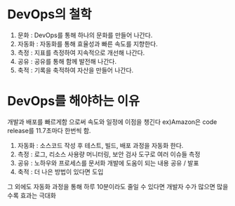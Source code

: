 # DevOps의 철학
1. 문화 : DevOps를 통해 하나의 문화를 만들어 나간다.
2. 자동화 : 자동화를 통해 효율성과 빠른 속도를 지향한다.
3. 측정 : 지표를 측정하여 지속적으로 개선해 나간다.
4. 공유 : 공유를 통해 함께 발전해 나간다.
5. 축적 : 기록을 축적하여 자산을 만들어 나간다.

# DevOps를 해야하는 이유

개발과 배포를 빠르게함 으로써 속도와 일정에 이점을 챙긴다 ex)Amazon은 code release를 11.7초마다 한번씩 함.
1. 자동화 : 소스코드 작성 후 테스트, 빌드, 배포 과정을 자동화 한다.
2. 측정 : 로그, 리소스 사용량 머니터링, 보안 검사 도구로 여러 이슈들 측정
3. 공유 : 노하우와 프로세스를 문서화 개발에 도움이 되는 내용 공유 / 발표
4. 축적 : 더 나은 방법이 있다면 도입

그 외에도 자동화 과정을 통해 하루 10분이라도 줄일 수 있다면 개발자 수가 많으면 많을수록 효과는 극대화
